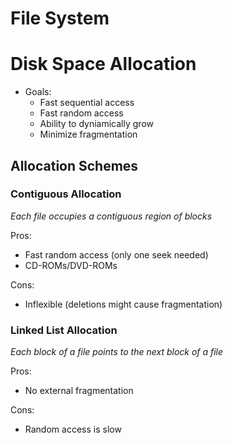 # File System

# Disk Space Allocation
* Goals:
  * Fast sequential access
  * Fast random access
  * Ability to dyniamically grow
  * Minimize fragmentation
  
## Allocation Schemes

### Contiguous Allocation
*Each file occupies a contiguous region of blocks*

Pros:
* Fast random access (only one seek needed)
* CD-ROMs/DVD-ROMs

Cons:
* Inflexible (deletions might cause fragmentation)

### Linked List Allocation
*Each block of a file points to the next block of a file*

Pros: 
* No external fragmentation
  
Cons: 
* Random access is slow
